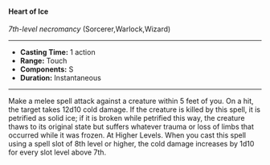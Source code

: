 #### Heart of Ice
*7th-level necromancy* (Sorcerer,Warlock,Wizard)
___
- **Casting Time:** 1 action
- **Range:** Touch
- **Components:** S
- **Duration:** Instantaneous
---
Make a melee spell attack against a
creature within 5 feet of you. On a
hit, the target takes 12d10 cold
damage. If the creature is killed
by this spell, it is petrified as
solid ice; if it is broken
while petrified this way,
the creature thaws to its
original state but suffers
whatever trauma or loss
of limbs that occurred
while it was frozen.
At Higher Levels.
When you cast this
spell using a spell slot of
8th level or higher, the
cold damage increases by
1d10 for every slot level
above 7th.
